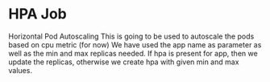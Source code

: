# HPA Job
Horizontal Pod Autoscaling
This is going to be used to autoscale the pods based on cpu metric (for now)
We have used the app name as parameter as well as the min and max replicas needed.
If  hpa is present for app, then we update the replicas, otherwise we create hpa with given min and max values.
